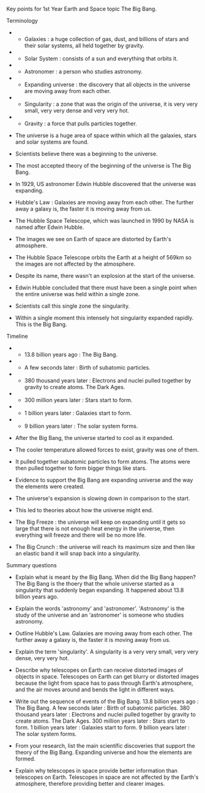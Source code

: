 Key points for 1st Year Earth and Space topic The Big Bang.

Terminology
- - Galaxies : a huge collection of gas, dust, and billions of stars and their solar systems, all held together by gravity.
- - Solar System : consists of a sun and everything that orbits it.
- - Astronomer : a person who studies astronomy.
- - Expanding universe : the discovery that all objects in the universe are moving away from each other.
- - Singularity : a zone that was the origin of the universe, it is very very small, very very dense and very very hot.
- - Gravity :  a force that pulls particles together. 

- The universe is a huge area of space within which all the galaxies, stars and solar systems are found.
- Scientists believe there was a beginning to the universe.
- The most accepted theory of the beginning of the universe is The Big Bang.
- In 1929, US astronomer Edwin Hubble discovered that the universe was expanding.
- Hubble's Law : Galaxies are moving away from each other. The further away a galaxy is, the faster it is moving away from us.
- The Hubble Space Telescope, which was launched in 1990 by NASA is named after Edwin Hubble.
- The images we see on Earth of space are distorted by Earth's atmosphere.
- The Hubble Space Telescope orbits the Earth at a height of 569km so the images are not affected by the atmosphere.
- Despite its name, there wasn't an explosion at the start of the universe.
- Edwin Hubble concluded that there must have been a single point when the entire universe was held within a single zone.
- Scientists call this single zone the singularity.
- Within a single moment this intensely hot singularity expanded rapidly. This is the Big Bang.

Timeline
- - 13.8 billion years ago : The Big Bang.
- - A few seconds later : Birth of subatomic particles.
- - 380 thousand years later : Electrons and nuclei pulled together by gravity to create atoms. The Dark Ages.
- - 300 million years later : Stars start to form.
- - 1 billion years later : Galaxies start to form.
- - 9 billion years later : The solar system forms.

- After the Big Bang, the universe started to cool as it expanded.
- The cooler temperature allowed forces to exist, gravity was one of them.
- It pulled together subatomic particles to form atoms. The atoms were then pulled together to form bigger things like stars.
- Evidence to support the Big Bang are expanding universe and the way the elements were created.
- The universe's expansion is slowing down in comparison to the start.
- This led to theories about how the universe might end.
- The Big Freeze : the universe will keep on expanding until it gets so large that there is not enough heat energy in the universe, then everything will freeze and there will be no more life.
- The Big Crunch : the universe will reach its maximum size and then like an elastic band it will snap back into a singularity.

Summary questions
- Explain what is meant by the Big Bang. When did the Big Bang happen?
The Big Bang is the thoery that the whole universe started as a singularity that suddenly began expanding. It happened about 13.8 billion years ago.

- Explain the words 'astronomy' and 'astronomer'.
'Astronomy' is the study of the universe and an 'astronomer' is someone who studies astronomy.

- Outline Hubble's Law.
Galaxies are moving away from each other. The further away a galaxy is, the faster it is moving away from us.

- Explain the term 'singularity'.
A singularity is a very very small, very very dense, very very hot.

- Describe why telescopes on Earth can receive distorted images of objects in space.
Telescopes on Earth can get blurry or distorted images because the light from space has to pass through Earth's atmosphere, and the air  moves around and bends the light in different ways.

- Write out the sequence of events of the Big Bang.
 13.8 billion years ago : The Big Bang.
 A few seconds later : Birth of subatomic particles.
 380 thousand years later : Electrons and nuclei pulled together by gravity to create atoms. The Dark Ages.
 300 million years later : Stars start to form.
 1 billion years later : Galaxies start to form.
 9 billion years later : The solar system forms.

- From your research, list the main scientific discoveries that support the theory of the Big Bang.
Expanding universe and how the elements are formed.

- Explain why telescopes in space provide better information than telescopes on Earth.
Telescopes in space are not affected by the Earth's atmosphere, therefore providing better and clearer images.
